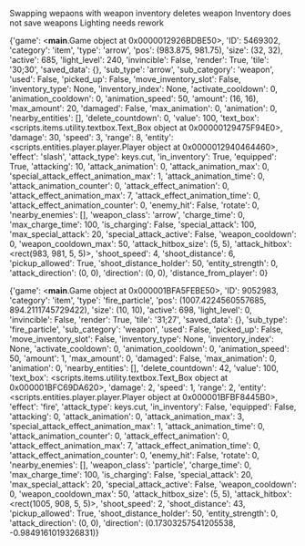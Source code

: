 Swapping wepaons with weapon inventory deletes weapon
Inventory does not save weapons
Lighting needs rework



{'game': <__main__.Game object at 0x0000012926BDBE50>, 'ID': 5469302, 'category': 'item', 'type': 'arrow', 'pos': (983.875, 981.75), 'size': (32, 32), 'active': 685, 'light_level': 240, 'invincible': False, 'render': True, 'tile': '30;30', 'saved_data': {}, 'sub_type': 'arrow', 'sub_category': 'weapon', 'used': False, 'picked_up': False, 'move_inventory_slot': False, 'inventory_type': None, 'inventory_index': None, 'activate_cooldown': 0, 'animation_cooldown': 0, 'animation_speed': 50, 'amount': (16, 16), 'max_amount': 20, 'damaged': False, 'max_animation': 0, 'animation': 0, 'nearby_entities': [], 'delete_countdown': 0, 'value': 100, 'text_box': <scripts.items.utility.textbox.Text_Box object at 0x00000129475F94E0>, 'damage': 30, 'speed': 3, 'range': 8, 'entity': <scripts.entities.player.player.Player object at 0x0000012940464460>, 'effect': 'slash', 'attack_type': keys.cut, 'in_inventory': True, 'equipped': True, 'attacking': 10, 'attack_animation': 0, 'attack_animation_max': 0, 'special_attack_effect_animation_max': 1, 'attack_animation_time': 0, 'attack_animation_counter': 0, 'attack_effect_animation': 0, 'attack_effect_animation_max': 7, 'attack_effect_animation_time': 0, 'attack_effect_animation_counter': 0, 'enemy_hit': False, 'rotate': 0, 'nearby_enemies': [], 'weapon_class': 'arrow', 'charge_time': 0, 'max_charge_time': 100, 'is_charging': False, 'special_attack': 100, 'max_special_attack': 20, 'special_attack_active': False, 'weapon_cooldown': 0, 'weapon_cooldown_max': 50, 'attack_hitbox_size': (5, 5), 'attack_hitbox': <rect(983, 981, 5, 5)>, 'shoot_speed': 4, 'shoot_distance': 6, 'pickup_allowed': True, 'shoot_distance_holder': 50, 'entity_strength': 0, 'attack_direction': (0, 0), 'direction': (0, 0), 'distance_from_player': 0}


{'game': <__main__.Game object at 0x000001BFA5FEBE50>, 'ID': 9052983, 'category': 'item', 'type': 'fire_particle', 'pos': (1007.4224560557685, 894.2111745729422), 'size': (10, 10), 'active': 698, 'light_level': 0, 'invincible': False, 'render': True, 'tile': '31;27', 'saved_data': {}, 'sub_type': 'fire_particle', 'sub_category': 'weapon', 'used': False, 'picked_up': False, 'move_inventory_slot': False, 'inventory_type': None, 'inventory_index': None, 'activate_cooldown': 0, 'animation_cooldown': 0, 'animation_speed': 50, 'amount': 1, 'max_amount': 0, 'damaged': False, 'max_animation': 0, 'animation': 0, 'nearby_entities': [], 'delete_countdown': 42, 
'value': 100, 'text_box': <scripts.items.utility.textbox.Text_Box object at 0x000001BFC69DA620>, 'damage': 2, 'speed': 1, 'range': 2, 'entity': <scripts.entities.player.player.Player object at 0x000001BFBF8445B0>, 'effect': 'fire', 'attack_type': keys.cut, 'in_inventory': False, 'equipped': False, 'attacking': 0, 'attack_animation': 0, 'attack_animation_max': 3, 'special_attack_effect_animation_max': 1, 'attack_animation_time': 0, 'attack_animation_counter': 0, 'attack_effect_animation': 0, 'attack_effect_animation_max': 7, 'attack_effect_animation_time': 0, 'attack_effect_animation_counter': 0, 'enemy_hit': False, 'rotate': 0, 'nearby_enemies': [], 'weapon_class': 'particle', 'charge_time': 0, 'max_charge_time': 100, 'is_charging': False, 'special_attack': 20, 'max_special_attack': 20, 'special_attack_active': False, 'weapon_cooldown': 0, 'weapon_cooldown_max': 50, 'attack_hitbox_size': (5, 5), 'attack_hitbox': <rect(1005, 908, 5, 5)>, 'shoot_speed': 2, 'shoot_distance': 43, 'pickup_allowed': True, 'shoot_distance_holder': 50, 'entity_strength': 0, 'attack_direction': (0, 0), 'direction': (0.17303257541205538, -0.9849161019326831)}